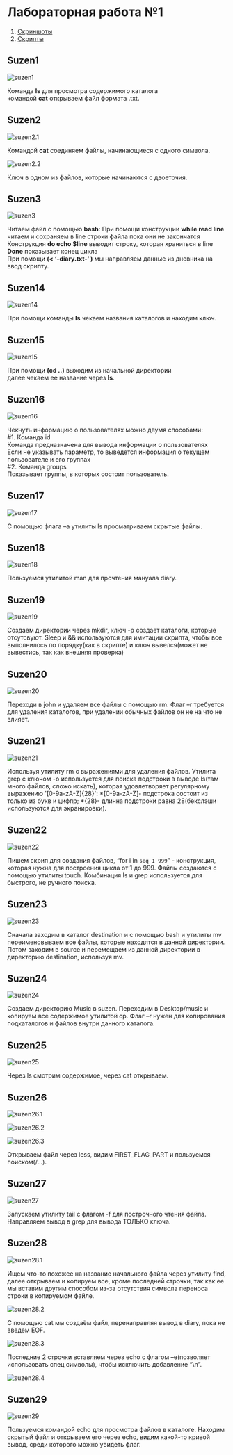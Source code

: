 # Лабораторная работа №1
1. [Скриншоты](https://github.com/MrXariz/lab/tree/master/lab1/screenshots)
2. [Скрипты](https://github.com/MrXariz/lab/tree/master/lab1/scripts)
## Suzen1

![suzen1](https://github.com/MrXariz/lab/blob/master/lab1/screenshots/1.jpg)
 
Команда **ls** для просмотра содержимого каталога\
командой **cat** открываем файл формата .txt.
 
## Suzen2
 
![suzen2.1](https://github.com/MrXariz/lab/blob/master/lab1/screenshots/2.jpg)
 
Командой **cat** соединяем файлы, начинающиеся с одного символа.

![suzen2.2](https://github.com/MrXariz/lab/blob/master/lab1/screenshots/3.jpg)

Ключ в одном из файлов, которые начинаются с двоеточия.

## Suzen3

![suzen3](https://github.com/MrXariz/lab/blob/master/lab1/screenshots/4.jpg)

Читаем файл с помощью **bash**:
 При помощи конструкции **while read line** читаем и сохраняем в line строки файла пока они не закончатся\
 Конструкция **do echo $line** выводит строку, которая храниться в line\
 **Done** показывает конец цикла\
 При помощи **(< ‘-diary.txt-‘ )** мы направляем данные из дневника на ввод скрипту.

## Suzen14

![suzen14](https://github.com/MrXariz/lab/blob/master/lab1/screenshots/5.jpg)

При помощи команды **ls** чекаем названия каталогов и находим ключ.

## Suzen15

![suzen15](https://github.com/MrXariz/lab/blob/master/lab1/screenshots/6.jpg)

При помощи **(cd ..)** выходим из начальной директории\
далее чекаем ее название через **ls**.

## Suzen16

![suzen16](https://github.com/MrXariz/lab/blob/master/lab1/screenshots/7.jpg)

Чекнуть информацию о пользователях можно двумя способами:\
#1. Команда id\
Команда предназначена для вывода информации о пользователях\
Если не указывать параметр, то выведется информация о текущем пользователе и его группах\
#2. Команда groups\
Показывает группы, в которых состоит пользователь.

## Suzen17

![suzen17](https://github.com/nebantepermanentnopls/OSLabReports/blob/master/lab1/screenshots/suzen17.jpg)

С помощью флага –a утилиты ls просматриваем скрытые файлы.

## Suzen18

![suzen18](https://github.com/nebantepermanentnopls/OSLabReports/blob/master/lab1/screenshots/suzen18.jpg)

Пользуемся утилитой man для прочтения мануала  diary.

## Suzen19

![suzen19](https://github.com/nebantepermanentnopls/OSLabReports/blob/master/lab1/screenshots/suzen19.jpg)

Создаем директории через mkdir, ключ -p создает каталоги, которые отсутсвуют. Sleep и && используются для имитации скрипта, чтобы все выполнилось по порядку(как в скрипте) и ключ вывелся(может не вывестись, так как внешняя проверка)

## Suzen20

![suzen20](https://github.com/nebantepermanentnopls/OSLabReports/blob/master/lab1/screenshots/suzen20.jpg)

Переходи в john  и удаляем все файлы с помощью rm. Флаг –r требуется для удаления каталогов, при удалении обычных файлов он не на что не влияет.

## Suzen21

![suzen21](https://github.com/nebantepermanentnopls/OSLabReports/blob/master/lab1/screenshots/suzen21.jpg)

Используя утилиту rm с выражениями для удаления файлов. Утилита grep с ключом -o  используется для поиска подстроки в выводe ls(там много файлов, сложо искать), которая удовлетворяет регулярному выражению '[0-9a-zA-Z]\{28\}':
 *[0-9a-zA-Z]- подстрока состоит из только из букв и цифпр;
 *\{28\}- длинна подстроки равна 28(бекслэши используются для экранировки).

## Suzen22

![suzen22](https://github.com/nebantepermanentnopls/OSLabReports/blob/master/lab1/screenshots/suzen22.jpg)

Пишем скрип для создания файлов,
“for i in `seq 1 999`” - конструкция, которая нужна для построения цикла от 1 до 999.
Файлы создаются с помощью утилиты touch. Комбинация ls и grep используется для быстрого, не ручного поиска.

## Suzen23

![suzen23](https://github.com/nebantepermanentnopls/OSLabReports/blob/master/lab1/screenshots/suzen23.jpg)

Сначала заходим в каталог destination и с помощью bash и утилиты mv переименовываем все файлы, которые находятся в данной директории.
Потом заходим в source и перемещаем из данной директории в директорию destination, используя mv.

## Suzen24

![suzen24](https://github.com/nebantepermanentnopls/OSLabReports/blob/master/lab1/screenshots/suzen24.jpg)

Создаем директорию Music в suzen.
Переходим в Desktop/music и копируем все содержимое утилитой cp.
Флаг –r нужен для копирования подкаталогов и файлов внутри данного каталога.

## Suzen25

![suzen25](https://github.com/nebantepermanentnopls/OSLabReports/blob/master/lab1/screenshots/suzen25.jpg)

Через ls смотрим содержимое, через cat открываем.

## Suzen26

![suzen26.1](https://github.com/nebantepermanentnopls/OSLabReports/blob/master/lab1/screenshots/suzen26.1.jpg)

![suzen26.2](https://github.com/nebantepermanentnopls/OSLabReports/blob/master/lab1/screenshots/suzen26.2.jpg)

![suzen26.3](https://github.com/nebantepermanentnopls/OSLabReports/blob/master/lab1/screenshots/suzen26.3.jpg)

Открываем файл через less, видим FIRST_FLAG_PART и пользуемся поиском(/…).

## Suzen27

![suzen27](https://github.com/nebantepermanentnopls/OSLabReports/blob/master/lab1/screenshots/suzen27.jpg)

Запускаем утилиту tail с флагом -f для построчного чтения файла. Направляем вывод в grep для вывода ТОЛЬКО ключа.

## Suzen28

![suzen28.1](https://github.com/nebantepermanentnopls/OSLabReports/blob/master/lab1/screenshots/suzen28.1.jpg)

Ищем что-то похожее на название начального файла через утилиту find, далее открываем и копируем все, кроме последней строчки, так как ее мы вставим другим способом из-за отсутствия символа переноса строки в копируемом файле.

![suzen28.2](https://github.com/nebantepermanentnopls/OSLabReports/blob/master/lab1/screenshots/suzen28.2.jpg)

С помощью cat мы создаём файл, перенаправляя вывод в diary, пока не введем EOF.

![suzen28.3](https://github.com/nebantepermanentnopls/OSLabReports/blob/master/lab1/screenshots/suzen28.3.jpg)

Последние 2 строчки вставляем через echo с флагом –e(позволяет использовать спец символы), чтобы исключить добавление “\n”.

![suzen28.4](https://github.com/nebantepermanentnopls/OSLabReports/blob/master/lab1/screenshots/suzen28.4.jpg)

## Suzen29

![suzen29](https://github.com/nebantepermanentnopls/OSLabReports/blob/master/lab1/screenshots/suzen29.jpg)

Пользуемся командой echo для просмотра файлов в каталоге.
Находим скрытый файл и открываем его через echo, видим какой-то кривой вывод, среди которого можно увидеть флаг.











